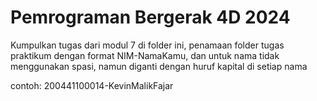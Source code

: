 # Pemrograman Bergerak 4D 2024
Kumpulkan tugas dari modul 7 di folder ini, penamaan folder tugas praktikum dengan format NIM-NamaKamu, dan untuk nama tidak menggunakan spasi, namun diganti dengan huruf kapital di setiap nama

contoh: 200441100014-KevinMalikFajar